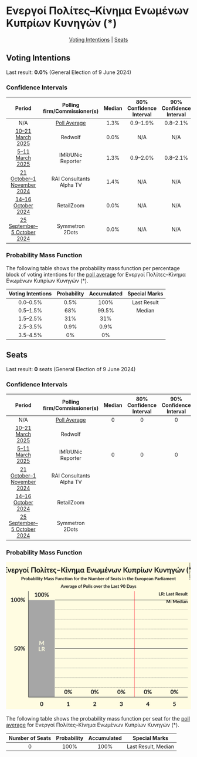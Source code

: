 # Ενεργοί Πολίτες–Κίνημα Ενωμένων Κυπρίων Κυνηγών (*)

<p align="center"><a href="#voting-intentions">Voting Intentions</a> | <a href="#seats">Seats</a></p>

## Voting Intentions

Last result: **0.0%** (General Election of 9 June 2024)

### Confidence Intervals

| Period     | Polling firm/Commissioner(s) | Median | 80% Confidence Interval | 90% Confidence Interval | 95% Confidence Interval | 99% Confidence Interval |
|:----------:|:----------------:|:-----------:|:-----------------------:|:-----------------------:|:-----------------------:|:-----------------------:|
| N/A | [Poll Average](average.html) | 1.3% | 0.9–1.9% | 0.8–2.1% | 0.7–2.3% | 0.6–2.7% |
| [10–21 March 2025](2025-03-21-Redwolf.html) | Redwolf | 0.0% | N/A | N/A | N/A | N/A |
| [5–11 March 2025](2025-03-11-IMRUNic.html) | IMR/UNic <br> Reporter | 1.3% | 0.9–2.0% | 0.8–2.1% | 0.7–2.3% | 0.5–2.7% |
| [21 October–1 November 2024](2024-11-01-RAIConsultants.html) | RAI Consultants <br> Alpha TV | 1.4% | N/A | N/A | N/A | N/A |
| [14–16 October 2024](2024-10-16-RetailZoom.html) | RetailZoom | 0.0% | N/A | N/A | N/A | N/A |
| [25 September–5 October 2024](2024-10-05-Symmetron.html) | Symmetron <br> 2Dots | 0.0% | N/A | N/A | N/A | N/A |

### Probability Mass Function

The following table shows the probability mass function per percentage block of voting intentions for the [poll average](average.html) for Ενεργοί Πολίτες–Κίνημα Ενωμένων Κυπρίων Κυνηγών (*).

| Voting Intentions | Probability | Accumulated | Special Marks |
|:-----------------:|:-----------:|:-----------:|:-------------:|
| 0.0–0.5% | 0.5% | 100% | Last Result |
| 0.5–1.5% | 68% | 99.5% | Median |
| 1.5–2.5% | 31% | 31% |  |
| 2.5–3.5% | 0.9% | 0.9% |  |
| 3.5–4.5% | 0% | 0% |  |


## Seats

Last result: **0** seats (General Election of 9 June 2024)

### Confidence Intervals

| Period     | Polling firm/Commissioner(s) | Median | 80% Confidence Interval | 90% Confidence Interval | 95% Confidence Interval | 99% Confidence Interval |
|:----------:|:----------------:|:------:|:-----------------------:|:-----------------------:|:-----------------------:|:-----------------------:|
| N/A | [Poll Average](average.html) | 0 | 0 | 0 | 0 | 0 |
| [10–21 March 2025](2025-03-21-Redwolf.html) | Redwolf |  |  |  |  |  |
| [5–11 March 2025](2025-03-11-IMRUNic.html) | IMR/UNic <br> Reporter | 0 | 0 | 0 | 0 | 0 |
| [21 October–1 November 2024](2024-11-01-RAIConsultants.html) | RAI Consultants <br> Alpha TV |  |  |  |  |  |
| [14–16 October 2024](2024-10-16-RetailZoom.html) | RetailZoom |  |  |  |  |  |
| [25 September–5 October 2024](2024-10-05-Symmetron.html) | Symmetron <br> 2Dots |  |  |  |  |  |

### Probability Mass Function

![Graph with seats probability mass function not yet produced](average-seats-pmf-ενεργοίπολίτες–κίνημαενωμένωνκυπρίωνκυνηγών.png "Seats Probability Mass Function")

The following table shows the probability mass function per seat for the [poll average](average.html) for Ενεργοί Πολίτες–Κίνημα Ενωμένων Κυπρίων Κυνηγών (*).

| Number of Seats | Probability | Accumulated | Special Marks |
|:---------------:|:-----------:|:-----------:|:-------------:|
| 0 | 100% | 100% | Last Result, Median |


